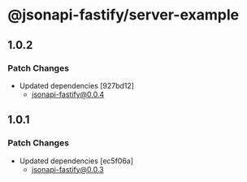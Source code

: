 # @jsonapi-fastify/server-example

## 1.0.2

### Patch Changes

- Updated dependencies [927bd12]
  - jsonapi-fastify@0.0.4

## 1.0.1

### Patch Changes

- Updated dependencies [ec5f06a]
  - jsonapi-fastify@0.0.3
